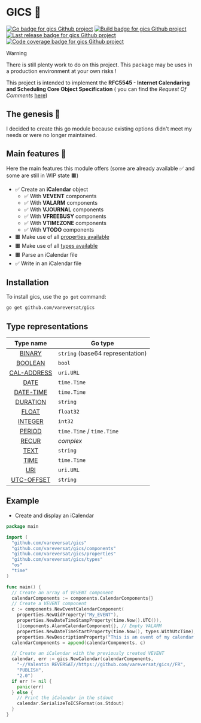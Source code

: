 # GICS 📅

<a href="https://go.dev"><img src="https://img.shields.io/badge/go-white?logo=go&style=for-the-badge" alt="Go badge for gics Github project"></a>
<a href="https://github.com/vareversat/gics/actions"><img src="https://img.shields.io/github/actions/workflow/status/vareversat/gics/push.default.yaml?logo=github&style=for-the-badge" alt="Build badge for gics Github project"></a>
<a href="https://github.com/vareversat/gics/releases"><img src="https://img.shields.io/github/v/tag/vareversat/gics?label=version&logo=git&logoColor=white&style=for-the-badge" alt="Last release badge for gics Github project"></a>
<a href="https://codecov.io/gh/vareversat/gics/"><img src="https://img.shields.io/codecov/c/github/vareversat/gics?logo=codecov&style=for-the-badge&token=ES462W8D70" alt="Code coverage badge for gics Github project"></a>

> [!WARNING]
> There is still plenty work to do on this project. This package may be uses in a production environment at your own
> risks !

This project is intended to implement the **RFC5545 - Internet Calendaring and Scheduling Core Object Specification** (
you can find the *Request Of Comments* [here](https://datatracker.ietf.org/doc/html/rfc5545))

## The genesis 🧠

I decided to create this go module because existing options didn't meet my needs or were no longer maintained.

## Main features 🚀

Here the main features this module offers (some are already available ✅ and some are still in WIP state 🟧)

- ✅ Create an **iCalendar** object
  - ✅ With **VEVENT** components
  - ✅ With **VALARM** components
  - ✅ With **VJOURNAL** components
  - ✅ With **VFREEBUSY** components
  - ✅ With **VTIMEZONE** components
  - ✅ With **VTODO** components
- 🟧 Make use of all [properties available](https://datatracker.ietf.org/doc/html/rfc5545#section-3.2)
- 🟧 Make use of all [types available](https://datatracker.ietf.org/doc/html/rfc5545#section-3.3)
- 🟧 Parse an iCalendar file
- ✅ Write in an iCalendar file

## Installation

To install gics, use the `go get` command:

```sh
go get github.com/vareversat/gics
```

## Type representations

|                                 Type name                                  | Go type                          |
|:--------------------------------------------------------------------------:|----------------------------------|
|   [BINARY](https://datatracker.ietf.org/doc/html/rfc5545#section-3.3.1)    | `string` (base64 representation) |
|   [BOOLEAN](https://datatracker.ietf.org/doc/html/rfc5545#section-3.3.2)   | `bool`                           |
| [CAL-ADDRESS](https://datatracker.ietf.org/doc/html/rfc5545#section-3.3.3) | `uri.URL`                        |
|    [DATE](https://datatracker.ietf.org/doc/html/rfc5545#section-3.3.4)     | `time.Time`                      |
|  [DATE-TIME](https://datatracker.ietf.org/doc/html/rfc5545#section-3.3.5)  | `time.Time`                      |
|  [DURATION](https://datatracker.ietf.org/doc/html/rfc5545#section-3.3.6)   | `string`                         |
|    [FLOAT](https://datatracker.ietf.org/doc/html/rfc5545#section-3.3.7)    | `float32`                        |
|   [INTEGER](https://datatracker.ietf.org/doc/html/rfc5545#section-3.3.8)   | `int32`                          |
|   [PERIOD](https://datatracker.ietf.org/doc/html/rfc5545#section-3.3.9)    | `time.Time` / `time.Time`        |
|   [RECUR](https://datatracker.ietf.org/doc/html/rfc5545#section-3.3.10)    | *complex*                        |
|    [TEXT](https://datatracker.ietf.org/doc/html/rfc5545#section-3.3.11)    | `string`                         |
|    [TIME](https://datatracker.ietf.org/doc/html/rfc5545#section-3.3.12)    | `time.Time`                      |
|    [URI](https://datatracker.ietf.org/doc/html/rfc5545#section-3.3.13)     | `uri.URL`                        |
| [UTC-OFFSET](https://datatracker.ietf.org/doc/html/rfc5545#section-3.3.14) | `string`                         |

## Example

- Create and display an iCalendar

```go
package main

import (
  "github.com/vareversat/gics"
  "github.com/vareversat/gics/components"
  "github.com/vareversat/gics/properties"
  "github.com/vareversat/gics/types"
  "os"
  "time"
)

func main() {
  // Create an array of VEVENT component
  calendarComponents := components.CalendarComponents{}
  // Create a VEVENT component
  c := components.NewEventCalendarComponent(
    properties.NewUidProperty("My_EVENT"),
    properties.NewDateTimeStampProperty(time.Now().UTC()),
    []components.AlarmCalendarComponent{}, // Empty VALARM
    properties.NewDateTimeStartProperty(time.Now(), types.WithUtcTime),
    properties.NewDescriptionProperty("This is an event of my calendar !"))
  calendarComponents = append(calendarComponents, c)

  // Create an iCalendar with the previously created VEVENT
  calendar, err := gics.NewCalendar(calendarComponents,
    "-//Valentin REVERSAT//https://github.com/vareversat/gics//FR",
    "PUBLISH",
    "2.0")
  if err != nil {
    panic(err)
  } else {
    // Print the iCalendar in the stdout
    calendar.SerializeToICSFormat(os.Stdout)
  }
}

```
